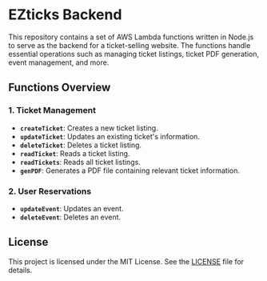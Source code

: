 
# EZticks Backend

This repository contains a set of AWS Lambda functions written in Node.js to serve as the backend for a ticket-selling website. The functions handle essential operations such as managing ticket listings, ticket PDF generation, event management, and more.

## Functions Overview

### 1. Ticket Management
- **`createTicket`**: Creates a new ticket listing.
- **`updateTicket`**: Updates an existing ticket's information.
- **`deleteTicket`**: Deletes a ticket listing.
- **`readTicket`**: Reads a ticket listing.
- **`readTickets`**: Reads all ticket listings.
- **`genPDF`**: Generates a PDF file containing relevant ticket information.


### 2. User Reservations
- **`updateEvent`**: Updates an event.
- **`deleteEvent`**: Deletes an event.

## License

This project is licensed under the MIT License. See the [LICENSE](LICENSE) file for details.
